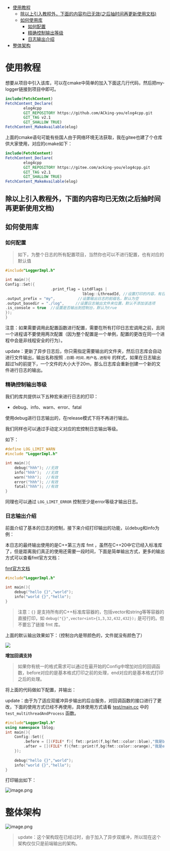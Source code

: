 <!-- TOC -->
* [使用教程](#使用教程)
  * [除以上引入教程外，下面的内容均已无效(之后抽时间再更新使用文档)](#除以上引入教程外下面的内容均已无效--之后抽时间再更新使用文档-)
  * [如何使用库](#如何使用库)
    * [如何配置](#如何配置)
    * [精确控制输出等级](#精确控制输出等级)
    * [日志输出介绍](#日志输出介绍)
* [整体架构](#整体架构)
<!-- TOC -->

# 使用教程
想要从项目中引入该库，可以在cmake中简单的加入下面这几行代码，然后把my-logger链接到项目中即可。
```cmake
include(FetchContent)
FetchContent_Declare(
        elog4cpp
        GIT_REPOSITORY https://github.com/ACking-you/elog4cpp.git
        GIT_TAG v2.1
        GIT_SHALLOW TRUE)
FetchContent_MakeAvailable(elog)
```

上面的cmake语句可能有些国人由于网络环境无法获取，我在gitee也建了个仓库供大家使用，对应的cmake如下：
```cmake
include(FetchContent)
FetchContent_Declare(
        elog4cpp
        GIT_REPOSITORY https://gitee.com/acking-you/elog4cpp.git
        GIT_TAG v2.1
        GIT_SHALLOW TRUE)
FetchContent_MakeAvailable(elog)
```
## 除以上引入教程外，下面的内容均已无效(之后抽时间再更新使用文档)

## 如何使用库

### 如何配置

> 如下，为整个日志的所有配置项目，当然你也可以不进行配置，也有对应的默认值

```cpp
#include"LoggerImpl.h"

int main(){
Config::Set({
                    .print_flag = LstdFlags |
                                  lblog::LthreadId, //设置打印的内容，有日期、时间、文件名（长、短）、行号、线程id这些选项可选 （默认为LstdFlags包含Ldata | Ltime | Lshortname | Lline
.output_prefix = "my",          //设置输出日志的前缀名，默认为空
.output_basedir = "./log",     //设置日志输出文件夹位置，默认不添加该选项
.is_console = true  //设置是否输出到控制台，默认为true
});
}
```

注意：如果需要调用此配置函数进行配置，需要在所有打印日志宏调用之前，且同一个进程请不要使用两次配置（因为整个配置是一个单例，配置的更改在同一个进程中会是非线程安全的行为）。

>
update：更新了异步日志后，你只需指定需要输出的文件夹，然后日志库会自动进行文件输出，输出名称按照 `.日期-时间.用户名.进程号`
的样式，如果在日志输出超过1s的前提下，一个文件的大小大于20m，那么日志库会重新创建一个新的文件进行日志的输出。

### 精确控制输出等级

我们的库共提供以下五种宏来进行日志的打印：

- debug、info、warn、error、fatal

使用debug进行日志输出的，在release模式下将不再进行输出。

我们同样也可以通过手动定义对应的宏控制日志输出等级。

如下：

```cpp
#define LOG_LIMIT_WARN
#include "LoggerImpl.h"

int main(){
    debug("hhh"); //无效
    info("hhh");  //无效
    warn("hhh");  //有效
    error("hhh"); //有效
    fatal("hhh"); //有效
}
```

同理也可以通过 `LOG_LIMIT_ERROR` 控制至少是error等级才输出日志。

### 日志输出介绍

前面介绍了基本的日志的控制，接下来介绍打印输出的功能，以debug和info为例：

本日志的最终输出使用的是C++第三方库 fmt ，虽然在C++20中它已经入标准库了，但是距离我们真正的使用还需要一段时间，下面是简单输出方式，更多的输出方式可以查看fmt官方文档：

[fmt官方文档](https://fmt.dev/latest/index.html)

```cpp
#include"LoggerImpl.h"

int main(){
    debug("hello {}","world");
    info("world {}","hello");
}
```

> 注意：`{}`
> 是支持所有的C++标准库容器的，包括vector和string等等容器的直接打印，如 `debug("{}",vector<int>{1,3,32,432,432});`
> 是可行的。但不要忘了链接 fmt 库。

上面的默认输出效果如下：（控制台内是带颜色的，文件就没有颜色了）

![](https://p3-juejin.byteimg.com/tos-cn-i-k3u1fbpfcp/f0b7935159eb4915bbda6fc4dbfa6936~tplv-k3u1fbpfcp-zoom-1.image)

**增加回调支持**
> 如果你有统一的格式需求可以通过在最开始的Config中增加对应的回调函数，before对应的是基本格式打印之前的处理，end对应的是基本格式打印之后的处理。

将上面的代码做如下配置，并输出：
>
update：由于为了适应双缓冲异步输出的后台服务，对回调函数的接口进行了更改，下面的使用方式已经不再使用，具体使用方式请看 [test/main.cc](./tests/test_and_bench.cc)
中的 `test_multithreadAndProcess` 函数。

```cpp
#include"LoggerImpl.h"
using namespace lblog;
int main(){
    Config::Set({
        .before = [](FILE* f){ fmt::print(f,bg(fmt::color::blue),"我是before函数");},
        .after = [](FILE* f){fmt::print(f,bg(fmt::color::orange),"我是end函数");}
    });
    
    debug("hello {}","world");
    info("world {}","hello");
}
```

打印输出如下：

![image.png](https://p3-juejin.byteimg.com/tos-cn-i-k3u1fbpfcp/9b0ca1ccd57f4c46a4c5f8db41bf68a9~tplv-k3u1fbpfcp-watermark.image?)

# 整体架构

![image.png](https://p6-juejin.byteimg.com/tos-cn-i-k3u1fbpfcp/434f4d927a9049008de7570b30d55511~tplv-k3u1fbpfcp-watermark.image?)

> update：这个架构现在已经过时，由于加入了异步双缓冲，所以现在这个架构仅仅只是前端输出的架构。
